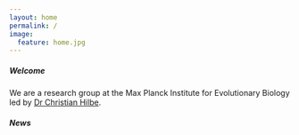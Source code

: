 ```yaml
---
layout: home
permalink: /
image:
  feature: home.jpg
---
```


<h5>Welcome</h5>

We are a research group at the Max Planck Institute for Evolutionary Biology led
by [Dr Christian Hilbe](http://web.evolbio.mpg.de/~hilbe/Welcome.html).


<h5>News</h5>
